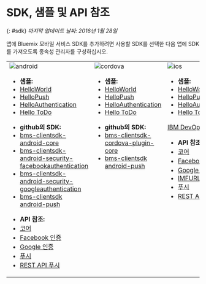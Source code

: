 # SDK, 샘플 및 API 참조
{: #sdk}
*마지막 업데이트 날짜: 2016년 1월 28일*

앱에 Bluemix 모바일 서비스 SDK를 추가하려면 사용할 SDK를 선택한 다음 앱에 SDK를 가져오도록 종속성 관리자를 구성하십시오.

<table id="sdk__sdk-table-mbaas" class="mobile-dl"><tbody><tr class="doc-tr-even"><td><img src="images/Droid_SDK_icon.png" alt="android">
<!---
<p class="cta"><a href="/docs/starters/mobilefirst/gettingstarted/android_existingproject.html#setup_sdk_gradle">Get SDK</a></p>
--->

<ul><li><strong>샘플:</strong></li>
<li><a href="gettingstarted/android.html">HelloWorld</a></li>
<li><a href="https://github.com/ibm-bluemix-mobile-services/bms-samples-android-hellopush" rel="external" title="(새 탭 또는 창에 열림)" target="_blank">HelloPush</a>
</li>
<li><a href="https://github.com/ibm-bluemix-mobile-services/bms-samples-android-helloauthentication" rel="external" title="(새 탭 또는 창에 열림)" target="_blank">HelloAuthentication</a>
</li>
<li><a href="https://github.com/ibm-bluemix-mobile-services/bms-samples-android-hellotodo" rel="external" title="(새 탭 또는 창에 열림)" target="_blank">Hello ToDo</a></li>

</ul>

<ul><li><strong>github의 SDK:</strong></li>
<li><a href="https://github.com/ibm-bluemix-mobile-services/bms-clientsdk-android-core" rel="external" title="(새 탭 또는 창에 열림)" target="_blank">bms-clientsdk-android-core</a></li>
<li><a href="https://github.com/ibm-bluemix-mobile-services/bms-clientsdk-android-security-facebookauthentication" rel="external" title="(새 탭 또는 창에 열림)" target="_blank">bms-clientsdk-android-security-facebookauthentication</a></li>
<li><a href="https://github.com/ibm-bluemix-mobile-services/bms-clientsdk-android-security-googleauthentication" rel="external" title="(새 탭 또는 창에 열림)" target="_blank">bms-clientsdk-android-security-googleauthentication</a></li>
<li><a href="https://github.com/ibm-bluemix-mobile-services/bms-clientsdk-android-push" rel="external" title="(새 탭 또는 창에 열림)" target="_blank">bms-clientsdk android-push</a></li>
</ul>
<ul>
<li><strong>API 참조:</strong></li>
<li><a href="https://classicdocs.{DomainName}/docs/api/content/api/mobilefirst/android/core-api-doc/overview-summary.html" rel="external" title="(새 탭 또는 창에 열림)" target="_blank">코어</a></li>
<li><a href="https://classicdocs.{DomainName}/docs/api/content/api/mobilefirst/android/facebook-api-doc/index.html" rel="external" title="(새 탭 또는 창에 열림)" target="_blank">Facebook 인증</a></li>
<li><a href="https://classicdocs.{DomainName}/docs/api/content/api/mobilefirst/android/google-api-doc/index.html" rel="external" title="(새 탭 또는 창에 열림)" target="_blank">Google 인증</a></li>
<li><a href="https://classicdocs.{DomainName}/docs/api/content/api/mobilefirst/android/push-api-doc/overview-summary.html" rel="external" title="(새 탭 또는 창에 열림)" target="_blank">푸시</a></li>
<li><a href="https://classicdocs.{DomainName}/docs/api/content/api/mobilefirst/android/push-api-doc/overview-summary.html" rel="external" title="(새 탭 또는 창에 열림)" target="_blank">REST API 푸시</a></li>
</ul>
</td><td valign="top"><img src="images/cordova_logo_white.png" alt="cordova">
<!---
<p class="cta"><a href="test">Get SDK</a></p>
--->
<!---
<ul><li><strong>Samples:</strong></li>
<li><a href="gettingstarted/cordova.html">HelloWorld</a></li>
-->
</ul>

<ul><li><strong>샘플:</strong></li>
<li><a href="gettingstarted/cordova.html">HelloWorld</a></li>
<li><a href="https://github.com/ibm-bluemix-mobile-services/bms-samples-cordova-hellopush" rel="external" title="(새 탭 또는 창에 열림)" target="_blank">HelloPush</a>
</li>
<li><a href="https://github.com/ibm-bluemix-mobile-services/bms-samples-cordova-helloauthentication" rel="external" title="(새 탭 또는 창에 열림)" target="_blank">HelloAuthentication</a>
</li>
<li><a href="https://github.com/ibm-bluemix-mobile-services/bms-samples-cordova-hellotodo/" rel="external" title="(새 탭 또는 창에 열림)" target="_blank">Hello ToDo</a></li>
</ul>

<ul><li><strong>github의 SDK:</strong></li>
<li><a href="https://github.com/ibm-bluemix-mobile-services/bms-clientsdk-cordova-plugin-core" rel="external" title="(새 탭 또는 창에 열림)" target="_blank">bms-clientsdk-cordova-plugin-core</a></li>
<li><a href="https://github.com/ibm-bluemix-mobile-services/bms-clientsdk-cordova-plugin-push" rel="external" title="(새 탭 또는 창에 열림)" target="_blank">bms-clientsdk android-push</a></li>
</ul>

</td>
<td valign="top"><img src="images/iOS_SDK_icon.png" alt="ios">

<!---
<p class="cta"><a href="/docs/starters/mobilefirst/gettingstarted/existingproject.html#setup_sdk_cocoapods">Get
SDK</a></p> --->

<ul><li><strong>샘플:</strong></li>
<li><a href="gettingstarted/ios.html">HelloWorld</a></li>
<li><a href="https://github.com/ibm-bluemix-mobile-services/bms-samples-ios-hellopush" rel="external" title="(새 탭 또는 창에 열림)" target="_blank">HelloPush</a>
</li>
<li><a href="https://github.com/ibm-bluemix-mobile-services/bms-samples-ios-helloauthentication" rel="external" title="(새 탭 또는 창에 열림)" target="_blank">HelloAuthentication</a>
</li>
<li><a href="https://github.com/ibm-bluemix-mobile-services/bms-samples-ios-hellotodo" rel="external" title="(새 탭 또는 창에 열림)" target="_blank">Hello ToDo</a></li>
</ul>

<p class="devops"><a href="https://hub.jazz.net/git/bluemixmobilesdk/imf-ios-sdk/archive?revstr=master">IBM
DevOps의 SDK</a></p>
<ul>
<li><strong>API 참조:</strong></li>
<li><a href="https://classicdocs.{DomainName}/docs/api/content/api/mobilefirst/ios/IMFCore_api-doc/html/index.html" rel="external" title="(새 탭 또는 창에 열림)" target="_blank">코어</a></li>
<li><a href="https://classicdocs.{DomainName}/docs/api/content/api/mobilefirst/ios/IMFFacebookAuthentication_api-doc/html/index.html" rel="external" title="(새 탭 또는 창에 열림)" target="_blank">Facebook 인증</a></li>
<li><a href="https://classicdocs.{DomainName}/docs/api/content/api/mobilefirst/ios/IMFGoogleAuthentication_api-doc/html/index.html" rel="external" title="(새 탭 또는 창에 열림)" target="_blank">Google 인증</a></li>
<li><a href="https://classicdocs.{DomainName}/docs/api/content/api/mobilefirst/ios/IMFURLProtocol_api-doc/html/index.html" rel="external" title="(새 탭 또는 창에 열림)" target="_blank">IMFURLProtocol</a></li>
<li><a href="https://classicdocs.{DomainName}/docs/api/content/api/mobilefirst/ios/IMFPush_api-doc/html/index.html" rel="external" title="(새 탭 또는 창에 열림)" target="_blank">푸시</a></li>
<li><a href="https://classicdocs.{DomainName}/docs/api/content/api/mobilefirst/android/push-api-doc/overview-summary.html" rel="external" title="(새 탭 또는 창에 열림)" target="_blank">REST API 푸시</a></li>
</ul>
</td>
</tr>
</tbody>
</table>

